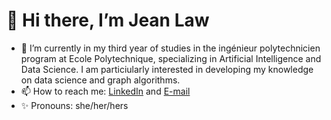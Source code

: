 # 👋 Hi there, I’m Jean Law

- 🌱 I’m currently in my third year of studies in the ingénieur polytechnicien program at Ecole Polytechnique, specializing in Artificial Intelligence and Data Science. I am particiularly interested in developing my knowledge on data science and graph algorithms.
- 📫 How to reach me: [LinkedIn](https://www.linkedin.com/in/jean-law/) and <a href="mailto:lawjean1999@gmail.com">E-mail</a>
- ✨ Pronouns: she/her/hers
